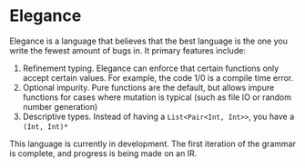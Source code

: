 # Elegance

Elegance is a language that believes that the best language is the one you write the fewest amount of bugs in.  It primary features include:

1. Refinement typing.  Elegance can enforce that certain functions only accept certain values.  For example, the code 1/0 is a compile time error.
2. Optional impurity.  Pure functions are the default, but allows impure functions for cases where mutation is typical (such as file IO or random number generation)
3. Descriptive types.  Instead of having a `List<Pair<Int, Int>>`, you have a `(Int, Int)*`

This language is currently in development.  The first iteration of the grammar is complete, and progress is being made on an IR.
